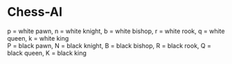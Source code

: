 # Chess-AI
p = white pawn, n = white knight, b = white bishop, r = white rook, q = white queen, k = white king  
P = black pawn, N = black knight, B = black bishop, R = black rook, Q = black queen, K = black king